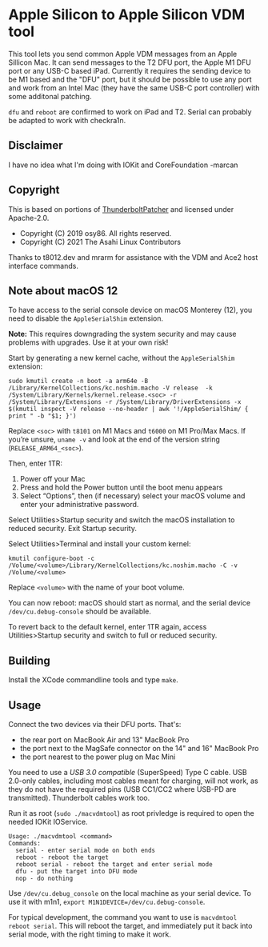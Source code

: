 # Apple Silicon to Apple Silicon VDM tool

This tool lets you send common Apple VDM messages from an Apple Sillicon Mac.  It can send messages to the T2 DFU port, the Apple M1 DFU port or any USB-C based iPad.  Currently it requires the sending device to be M1 based and the "DFU" port, but it should be possible to use any port and work from an Intel Mac (they have the same USB-C port controller) with some additonal patching.

`dfu` and `reboot` are confirmed to work on iPad and T2.  Serial can probably be adapted to work with checkra1n.

## Disclaimer

I have no idea what I'm doing with IOKit and CoreFoundation -marcan

## Copyright

This is based on portions of [ThunderboltPatcher](https://github.com/osy/ThunderboltPatcher) and licensed under Apache-2.0.

* Copyright (C) 2019 osy86. All rights reserved.
* Copyright (C) 2021 The Asahi Linux Contributors

Thanks to t8012.dev and mrarm for assistance with the VDM and Ace2 host interface commands.

## Note about macOS 12

To have access to the serial console device on macOS Monterey (12), you need to disable the `AppleSerialShim` extension.

**Note:** This requires downgrading the system security and may cause problems with upgrades. Use it at your own risk!

Start by generating a new kernel cache, without the `AppleSerialShim` extension:

```
sudo kmutil create -n boot -a arm64e -B /Library/KernelCollections/kc.noshim.macho -V release  -k /System/Library/Kernels/kernel.release.<soc> -r /System/Library/Extensions -r /System/Library/DriverExtensions -x $(kmutil inspect -V release --no-header | awk '!/AppleSerialShim/ { print " -b "$1; }')
```

Replace `<soc>` with `t8101` on M1 Macs and `t6000` on M1 Pro/Max Macs. If you’re unsure, `uname -v` and look at the end of the version string (`RELEASE_ARM64_<soc>`).

Then, enter 1TR:

1. Power off your Mac
2. Press and hold the Power button until the boot menu appears
3. Select “Options”, then (if necessary) select your macOS volume and enter your administrative password.

Select Utilities>Startup security and switch the macOS installation to reduced security. Exit Startup security.

Select Utilities>Terminal and install your custom kernel:

```
kmutil configure-boot -c /Volume/<volume>/Library/KernelCollections/kc.noshim.macho -C -v /Volume/<volume>
```

Replace `<volume>` with the name of your boot volume.

You can now reboot: macOS should start as normal, and the serial device `/dev/cu.debug-console` should be available.

To revert back to the default kernel, enter 1TR again, access Utilities>Startup security and switch to full or reduced security.

## Building

Install the XCode commandline tools and type `make`.

## Usage

Connect the two devices via their DFU ports. That's:
 - the rear port on MacBook Air and 13" MacBook Pro
 - the port next to the MagSafe connector on the 14" and 16" MacBook Pro
 - the port nearest to the power plug on Mac Mini

You need to use a *USB 3.0 compatible* (SuperSpeed) Type C cable. USB 2.0-only cables, including most cables meant for charging, will not work, as they do not have the required pins (USB CC1/CC2 where USB-PD are transmitted). Thunderbolt cables work too.

Run it as root (`sudo ./macvdmtool`) as root privledge is required to open the needed IOKit IOService.

```
Usage: ./macvdmtool <command>
Commands:
  serial - enter serial mode on both ends
  reboot - reboot the target
  reboot serial - reboot the target and enter serial mode
  dfu - put the target into DFU mode
  nop - do nothing
```

Use `/dev/cu.debug_console` on the local machine as your serial device. To use it with m1n1, `export M1N1DEVICE=/dev/cu.debug-console`.

For typical development, the command you want to use is `macvdmtool reboot serial`. This will reboot the target, and immediately put it back into serial mode, with the right timing to make it work.
